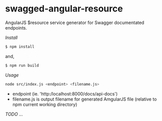swagged-angular-resource
========================
AngularJS $resource service generator for Swagger documentated endpoints.

*Install*
```bash
$ npm install
```
and,
```bash
$ npm run build
```
*Usage*
```bash
node src/index.js <endpoint> <filename.js>
```
* endpoint (ie. 'http:/localhost:8000/docs/api-docs')
* filename.js is output filename for generated AmgularJS file (relative to npm current working directory) 

*TODO*
...
